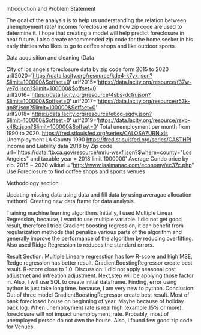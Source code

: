 Introduction and Problem Statement

  The goal of the analysis is to help us understanding the relation between unemployment rate/ income/ foreclosure and how zip code are used to determine it.  I hope that creating a model will help predict foreclosure in near future.  I also create recommended zip code for the home seeker in his early thirties who likes to go to coffee shops and like outdoor sports.

Data acquisition and cleaning (Data 

City of los angels foreclosure data by zip code form 2015 to 2020 
  urlf2020='https://data.lacity.org/resource/kde4-k7yx.json?$limit=100000&$offset=0'
  urlf2015='https://data.lacity.org/resource/f37w-ye7d.json?$limit=100000&$offset=0'
  urlf2016='https://data.lacity.org/resource/4sbs-dcfn.json?$limit=100000&$offset=0'
  urlf2017='https://data.lacity.org/resource/r53k-qp8f.json?$limit=100000&$offset=0'
  urlf2018='https://data.lacity.org/resource/e6cg-sqdy.json?$limit=100000&$offset=0'
  urlf2019='https://data.lacity.org/resource/rsxb-x48z.json?$limit=100000&$offset=0'
Total unemployment per month from 1990 to 2020. 
  https://fred.stlouisfed.org/series/CALOSA7URN.xls
Unemployment LA County 1990 
  https://fred.stlouisfed.org/series/CASTHPI
Income and Liability data 2018 by Zip code 
  url='https://data.ftb.ca.gov/resource/mriu-wsxf.json?$where=county="Los Angeles" and taxable_year = 2018 limit 1000000'
Average Condo price by zip. 2015 ~ 2020
  wikiurl ="http://www.laalmanac.com/economy/ec37c.php" 
Use Foreclosure to find coffee shops and sports venues

Methodology section

Updating missing data using data and fill data by using averagae allocation methord. Creating new data frame for data analysis.

Training machine learning algorithms
Initially, I used Multiple Linear Regression,  because, I want to use multiple variable.  I did not get good result, therefore
I tried Gradient boosting regression, it can benefit from regularization methods that penalize various parts of the algorithm and generally improve the performance of the algorithm by reducing overfitting. Also used Ridge Regression to reduces the standard errors. 

Result Section:
Multiple Lineare regresstion has low R-score and high MSE, Redge regression has better result. GradientBoostingRegressor create best result.
R-score close to 1.0. 
Discussion:
  I did not apply seasonal cost adjustmet and infreation adjustment. Next,step will be applying those factor in.
Also, I will use SQL to create initial dataframe. Finding, error using python is just take long time. because, I am very new to python.
Conclusion:
  Out of three model GradientBoostingRegressor create best result.
Most of bank foreclosed house on beginning of year. Maybe because of holiday back log.
When unemployment rate is real high (example 15% or more), foreclosure will not impact unemployment_rate. 
Probably, most of unemployed person do not own the house. Also, I found few good zip code for Venues.

